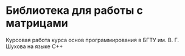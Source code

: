 # Библиотека для работы с матрицами

Курсовая работа курса основ программирования в БГТУ им. В. Г. Шухова на языке C++
